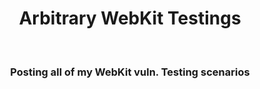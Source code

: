 <center>
<JohnVS />
<h1>Arbitrary WebKit Testings</h1>
<br />
<h3>Posting all of my WebKit vuln. Testing scenarios</h3>
</center>